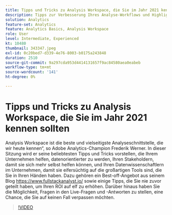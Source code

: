 ```yaml
---
title: Tipps und Tricks zu Analysis Workspace, die Sie im Jahr 2021 kennen sollten
description: Tipps zur Verbesserung Ihres Analyse-Workflows und Highlights der jüngsten Innovationen im Adobe Analytics
solution: Analytics
feature-set: Analytics
feature: Analytics Basics, Analysis Workspace
role: User
level: Intermediate, Experienced
kt: 10480
thumbnail: 343347.jpeg
exl-id: 0c20bed7-d339-4e76-8003-b0175a243848
duration: 2510
source-git-commit: 9a297cda953d4414131657f9ac84580aea0eabeb
workflow-type: tm+mt
source-wordcount: '141'
ht-degree: 0%

---
```


# Tipps und Tricks zu Analysis Workspace, die Sie im Jahr 2021 kennen sollten

Analysis Workspace ist die beste und vielseitigste Analyseschnittstelle, die wir heute kennen“, so Adobe Analytics-Champion Frederik Werner. In dieser Sitzung wird er seine beliebtesten Tipps und Tricks vorstellen, die Ihrem Unternehmen helfen, datenorientierter zu werden, Ihren Stakeholdern, damit sie sich mehr selbst helfen können, und Ihren Datenwissenschaftlern im Unternehmen, damit sie eifersüchtig auf die großartigen Tools sind, die Sie in Ihren Händen haben. Dazu gehören ein Best-off-Angebot aus seinem Blog https://www.fullstackanalyst.io/ sowie einige Tipps, die Sie nie zuvor geteilt haben, um Ihren ROI auf elf zu erhöhen. Darüber hinaus haben Sie die Möglichkeit, Fragen in den Live-Fragen und -Antworten zu stellen, eine Chance, die Sie auf keinen Fall verpassen möchten.

>[!VIDEO](https://video.tv.adobe.com/v/343347/?quality=12&learn=on)
